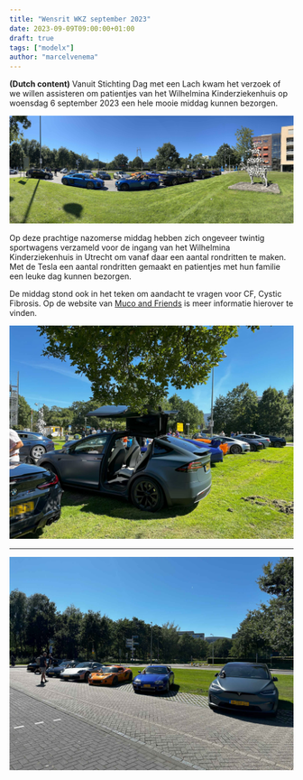 ```yaml
---
title: "Wensrit WKZ september 2023"
date: 2023-09-09T09:00:00+01:00
draft: true
tags: ["modelx"]
author: "marcelvenema"
---
```


**(Dutch content)** Vanuit Stichting Dag met een Lach kwam het verzoek of we willen assisteren om patientjes van het Wilhelmina Kinderziekenhuis op woensdag 6 september 2023 een hele mooie middag kunnen bezorgen. 

![image](img/title.jpg)

Op deze prachtige nazomerse middag hebben zich ongeveer twintig sportwagens verzameld voor de ingang van het Wilhelmina Kinderziekenhuis in Utrecht om vanaf daar een aantal rondritten te maken. Met de Tesla een aantal rondritten gemaakt en patientjes met hun familie een leuke dag kunnen bezorgen. 

De middag stond ook in het teken om aandacht te vragen voor CF, Cystic Fibrosis. Op de website van [Muco and Friends](https://mucofriends.com) is meer informatie hierover te vinden.  

![image](img/wkz0609-02.jpg)

***

![image](img/wkz0609-04.jpg)
